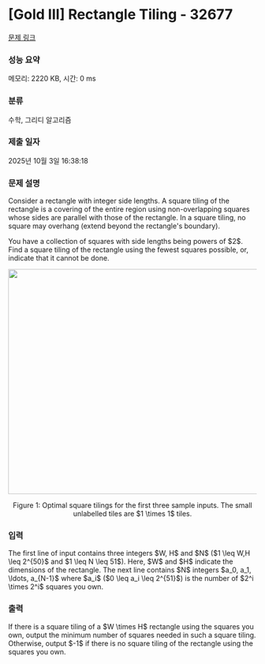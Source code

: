 # [Gold III] Rectangle Tiling - 32677 

[문제 링크](https://www.acmicpc.net/problem/32677) 

### 성능 요약

메모리: 2220 KB, 시간: 0 ms

### 분류

수학, 그리디 알고리즘

### 제출 일자

2025년 10월 3일 16:38:18

### 문제 설명

<p>Consider a rectangle with integer side lengths. A square tiling of the rectangle is a covering of the entire region using non-overlapping squares whose sides are parallel with those of the rectangle. In a square tiling, no square may overhang (extend beyond the rectangle's boundary).</p>

<p>You have a collection of squares with side lengths being powers of $2$. Find a square tiling of the rectangle using the fewest squares possible, or, indicate that it cannot be done.</p>

<p style="text-align: center;"><img alt="" src="https://upload.acmicpc.net/e3cdb27e-2d4d-43b6-bb93-43be3918ea3a/-/preview/" style="width: 768px; height: 456px;"></p>

<p style="text-align: center;">Figure 1: Optimal square tilings for the first three sample inputs. The small unlabelled tiles are $1 \times 1$ tiles.</p>

### 입력 

 <p>The first line of input contains three integers $W, H$ and $N$ ($1 \leq W,H \leq 2^{50}$ and $1 \leq N \leq 51$). Here, $W$ and $H$ indicate the dimensions of the rectangle. The next line contains $N$ integers $a_0, a_1, \ldots, a_{N-1}$ where $a_i$ ($0 \leq a_i \leq 2^{51}$) is the number of $2^i \times 2^i$ squares you own.</p>

### 출력 

 <p>If there is a square tiling of a $W \times H$ rectangle using the squares you own, output the minimum number of squares needed in such a square tiling. Otherwise, output $-1$ if there is no square tiling of the rectangle using the squares you own.</p>

